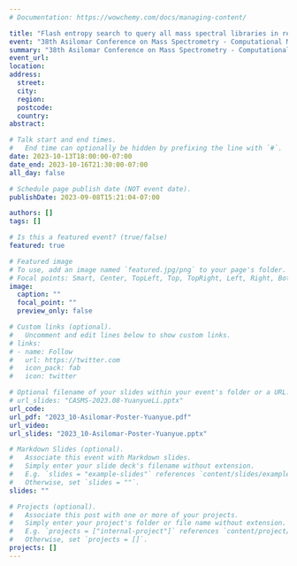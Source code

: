 ```yaml
---
# Documentation: https://wowchemy.com/docs/managing-content/

title: "Flash entropy search to query all mass spectral libraries in real time"
event: "38th Asilomar Conference on Mass Spectrometry - Computational Mass Spectrometry"
summary: "38th Asilomar Conference on Mass Spectrometry - Computational Mass Spectrometry"
event_url:
location:
address:
  street:
  city:
  region:
  postcode:
  country:
abstract:

# Talk start and end times.
#   End time can optionally be hidden by prefixing the line with `#`.
date: 2023-10-13T18:00:00-07:00
date_end: 2023-10-16T21:30:00-07:00
all_day: false

# Schedule page publish date (NOT event date).
publishDate: 2023-09-08T15:21:04-07:00

authors: []
tags: []

# Is this a featured event? (true/false)
featured: true

# Featured image
# To use, add an image named `featured.jpg/png` to your page's folder. 
# Focal points: Smart, Center, TopLeft, Top, TopRight, Left, Right, BottomLeft, Bottom, BottomRight.
image:
  caption: ""
  focal_point: ""
  preview_only: false

# Custom links (optional).
#   Uncomment and edit lines below to show custom links.
# links:
# - name: Follow
#   url: https://twitter.com
#   icon_pack: fab
#   icon: twitter

# Optional filename of your slides within your event's folder or a URL.
# url_slides: "CASMS-2023.08-YuanyueLi.pptx"
url_code:
url_pdf: "2023_10-Asilomar-Poster-Yuanyue.pdf"
url_video:
url_slides: "2023_10-Asilomar-Poster-Yuanyue.pptx"

# Markdown Slides (optional).
#   Associate this event with Markdown slides.
#   Simply enter your slide deck's filename without extension.
#   E.g. `slides = "example-slides"` references `content/slides/example-slides.md`.
#   Otherwise, set `slides = ""`.
slides: ""

# Projects (optional).
#   Associate this post with one or more of your projects.
#   Simply enter your project's folder or file name without extension.
#   E.g. `projects = ["internal-project"]` references `content/project/deep-learning/index.md`.
#   Otherwise, set `projects = []`.
projects: []
---
```

